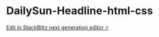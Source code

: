 # DailySun-Headline-html-css

[Edit in StackBlitz next generation editor ⚡️](https://stackblitz.com/~/github.com/223877540-KC-Mashele/DailySun-Headline-html-css)